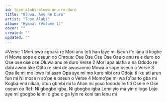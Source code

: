 ```yaml
---
id: tope-alabi-oluwa-anu-re-duro
title: "Oluwa, Anu Re Duro"
artist: "Tope Alabi"
album: "Hymnal (Volume 1)"
cover: ""
created: ""
updated: ""
---
```


#Verse 1
Mori owo agbara re Mori anu tofi han laye mi Iseun ife lanu ti kogbe ri Mowa sope e oseun oo
Chrous:
Ose Ose Ose Ose Ose o anu re e duro oo Ose ose ose ose Oluwa anu re duro
 Verse 2
Mori apa alafia a na Ododo re dabi awon oke Otito re simi de awosanmo Mowa a sope oseun o
Verse 3
Opa ile mi mo lowo ibi asan Opa aye mi mo kuro nibi oru Odoju ti iku ati arun fun mi Ni mose n so'pe e oseun o
Verse 4
Momo'pe mi wa fo'ba to gba mi Kogba emi nikan, otun gb'ebi mi la Ahan mi yoso tododo re titi Ose e e Ose oseun oo
Ref:
Ni gbogbo igba, Ni gbogbo igba Lemi yio ma yin o logo Lojo aye mi gbogbo le'mi o gbe o ga Iyin re koni tan lenu mi